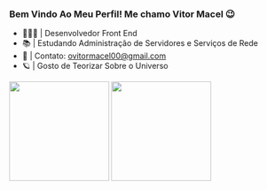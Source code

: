 ### Bem Vindo Ao Meu Perfil! Me chamo Vitor Macel 😉

- 👨🏻‍💻 | Desenvolvedor Front End
- 📚 | Estudando Administração de Servidores e Serviços de Rede
- 📧 | Contato: ovitormacel00@gmail.com
- 🪐 | Gosto de Teorizar Sobre o Universo

<tr></tr>

<img height='180em' display="inline-block" src="https://github-readme-stats.vercel.app/api?username=ovitormacel&show_icons=true&theme=dark"/>
<img height='180em' display="inline-block" src="https://github-readme-stats.vercel.app/api/top-langs/?username=ovitormacel&layout=compact&theme=dark"/>
